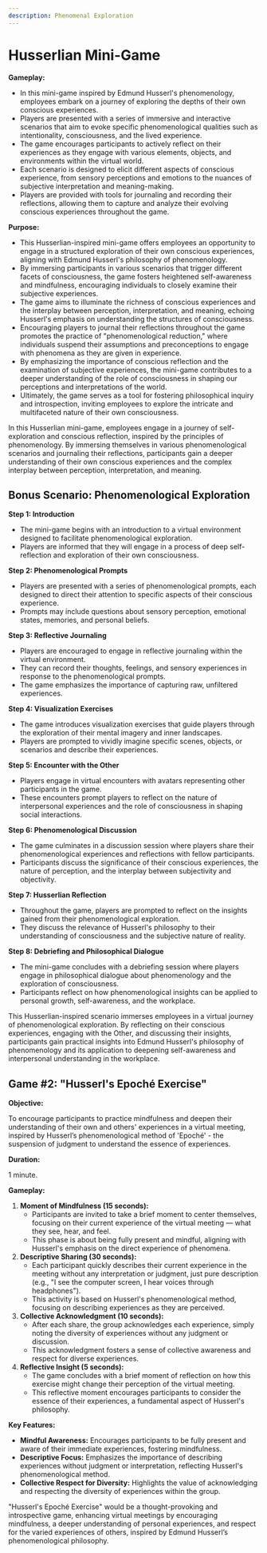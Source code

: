 ```yaml
---
description: Phenomenal Exploration
---
```


# Husserlian Mini-Game

**Gameplay:**

* In this mini-game inspired by Edmund Husserl's phenomenology, employees embark on a journey of exploring the depths of their own conscious experiences.
* Players are presented with a series of immersive and interactive scenarios that aim to evoke specific phenomenological qualities such as intentionality, consciousness, and the lived experience.
* The game encourages participants to actively reflect on their experiences as they engage with various elements, objects, and environments within the virtual world.
* Each scenario is designed to elicit different aspects of conscious experience, from sensory perceptions and emotions to the nuances of subjective interpretation and meaning-making.
* Players are provided with tools for journaling and recording their reflections, allowing them to capture and analyze their evolving conscious experiences throughout the game.

**Purpose:**

* This Husserlian-inspired mini-game offers employees an opportunity to engage in a structured exploration of their own conscious experiences, aligning with Edmund Husserl's philosophy of phenomenology.
* By immersing participants in various scenarios that trigger different facets of consciousness, the game fosters heightened self-awareness and mindfulness, encouraging individuals to closely examine their subjective experiences.
* The game aims to illuminate the richness of conscious experiences and the interplay between perception, interpretation, and meaning, echoing Husserl's emphasis on understanding the structures of consciousness.
* Encouraging players to journal their reflections throughout the game promotes the practice of "phenomenological reduction," where individuals suspend their assumptions and preconceptions to engage with phenomena as they are given in experience.
* By emphasizing the importance of conscious reflection and the examination of subjective experiences, the mini-game contributes to a deeper understanding of the role of consciousness in shaping our perceptions and interpretations of the world.
* Ultimately, the game serves as a tool for fostering philosophical inquiry and introspection, inviting employees to explore the intricate and multifaceted nature of their own consciousness.

In this Husserlian mini-game, employees engage in a journey of self-exploration and conscious reflection, inspired by the principles of phenomenology. By immersing themselves in various phenomenological scenarios and journaling their reflections, participants gain a deeper understanding of their own conscious experiences and the complex interplay between perception, interpretation, and meaning.

## **Bonus Scenario: Phenomenological Exploration**

**Step 1: Introduction**

* The mini-game begins with an introduction to a virtual environment designed to facilitate phenomenological exploration.
* Players are informed that they will engage in a process of deep self-reflection and exploration of their own consciousness.

**Step 2: Phenomenological Prompts**

* Players are presented with a series of phenomenological prompts, each designed to direct their attention to specific aspects of their conscious experience.
* Prompts may include questions about sensory perception, emotional states, memories, and personal beliefs.

**Step 3: Reflective Journaling**

* Players are encouraged to engage in reflective journaling within the virtual environment.
* They can record their thoughts, feelings, and sensory experiences in response to the phenomenological prompts.
* The game emphasizes the importance of capturing raw, unfiltered experiences.

**Step 4: Visualization Exercises**

* The game introduces visualization exercises that guide players through the exploration of their mental imagery and inner landscapes.
* Players are prompted to vividly imagine specific scenes, objects, or scenarios and describe their experiences.

**Step 5: Encounter with the Other**

* Players engage in virtual encounters with avatars representing other participants in the game.
* These encounters prompt players to reflect on the nature of interpersonal experiences and the role of consciousness in shaping social interactions.

**Step 6: Phenomenological Discussion**

* The game culminates in a discussion session where players share their phenomenological experiences and reflections with fellow participants.
* Participants discuss the significance of their conscious experiences, the nature of perception, and the interplay between subjectivity and objectivity.

**Step 7: Husserlian Reflection**

* Throughout the game, players are prompted to reflect on the insights gained from their phenomenological exploration.
* They discuss the relevance of Husserl's philosophy to their understanding of consciousness and the subjective nature of reality.

**Step 8: Debriefing and Philosophical Dialogue**

* The mini-game concludes with a debriefing session where players engage in philosophical dialogue about phenomenology and the exploration of consciousness.
* Participants reflect on how phenomenological insights can be applied to personal growth, self-awareness, and the workplace.

This Husserlian-inspired scenario immerses employees in a virtual journey of phenomenological exploration. By reflecting on their conscious experiences, engaging with the Other, and discussing their insights, participants gain practical insights into Edmund Husserl's philosophy of phenomenology and its application to deepening self-awareness and interpersonal understanding in the workplace.

## Game #2: "Husserl's Epoché Exercise"

**Objective:**

To encourage participants to practice mindfulness and deepen their understanding of their own and others' experiences in a virtual meeting, inspired by Husserl’s phenomenological method of 'Epoché' - the suspension of judgment to understand the essence of experiences.

**Duration:**

1 minute.

**Gameplay:**

1. **Moment of Mindfulness (15 seconds):**
   * Participants are invited to take a brief moment to center themselves, focusing on their current experience of the virtual meeting — what they see, hear, and feel.
   * This phase is about being fully present and mindful, aligning with Husserl's emphasis on the direct experience of phenomena.
2. **Descriptive Sharing (30 seconds):**
   * Each participant quickly describes their current experience in the meeting without any interpretation or judgment, just pure description (e.g., "I see the computer screen, I hear voices through headphones").
   * This activity is based on Husserl's phenomenological method, focusing on describing experiences as they are perceived.
3. **Collective Acknowledgment (10 seconds):**
   * After each share, the group acknowledges each experience, simply noting the diversity of experiences without any judgment or discussion.
   * This acknowledgment fosters a sense of collective awareness and respect for diverse experiences.
4. **Reflective Insight (5 seconds):**
   * The game concludes with a brief moment of reflection on how this exercise might change their perception of the virtual meeting.
   * This reflective moment encourages participants to consider the essence of their experiences, a fundamental aspect of Husserl's philosophy.

**Key Features:**

* **Mindful Awareness:** Encourages participants to be fully present and aware of their immediate experiences, fostering mindfulness.
* **Descriptive Focus:** Emphasizes the importance of describing experiences without judgment or interpretation, reflecting Husserl's phenomenological method.
* **Collective Respect for Diversity:** Highlights the value of acknowledging and respecting the diversity of experiences within the group.

"Husserl's Epoché Exercise" would be a thought-provoking and introspective game, enhancing virtual meetings by encouraging mindfulness, a deeper understanding of personal experiences, and respect for the varied experiences of others, inspired by Edmund Husserl’s phenomenological philosophy.

